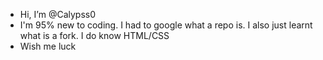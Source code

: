 - Hi, I’m @Calypss0
- I'm 95% new to coding. I had to google what a repo is. I also just learnt what is a fork. I do know HTML/CSS
- Wish me luck

<!---
Calypss0/Calypss0 is a ✨ special ✨ repository because its `README.md` (this file) appears on your GitHub profile.
You can click the Preview link to take a look at your changes.
--->
